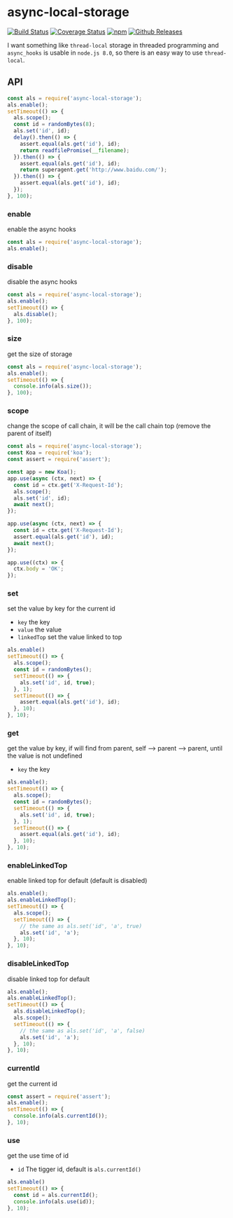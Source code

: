# async-local-storage

[![Build Status](https://travis-ci.org/vicanso/async-local-storage.svg?branch=master)](https://travis-ci.org/vicanso/async-local-storage)
[![Coverage Status](https://img.shields.io/coveralls/vicanso/async-local-storage/master.svg?style=flat)](https://coveralls.io/r/vicanso/async-local-storage?branch=master)
[![npm](http://img.shields.io/npm/v/async-local-storage.svg?style=flat-square)](https://www.npmjs.org/package/async-local-storage)
[![Github Releases](https://img.shields.io/npm/dm/async-local-storage.svg?style=flat-square)](https://github.com/vicanso/async-local-storage)

I want something like `thread-local` storage in threaded programming and `async_hooks` is usable in `node.js 8.0`, so there is an easy way to use `thread-local`.

## API

```js
const als = require('async-local-storage');
als.enable();
setTimeout(() => {
  als.scope();
  const id = randomBytes(8);
  als.set('id', id);
  delay().then(() => {
    assert.equal(als.get('id'), id);
    return readfilePromise(__filename);
  }).then(() => {
    assert.equal(als.get('id'), id);
    return superagent.get('http://www.baidu.com/');
  }).then(() => {
    assert.equal(als.get('id'), id);
  });
}, 100);
```

### enable

enable the async hooks

```js
const als = require('async-local-storage');
als.enable();
```

### disable

disable the async hooks

```js
const als = require('async-local-storage');
als.enable();
setTimeout(() => {
  als.disable();
}, 100);
```

### size

get the size of storage

```js
const als = require('async-local-storage');
als.enable();
setTimeout(() => {
  console.info(als.size());
}, 100);
```

### scope

change the scope of call chain, it will be the call chain top (remove the parent of itself)

```js
const als = require('async-local-storage');
const Koa = require('koa');
const assert = require('assert');

const app = new Koa();
app.use(async (ctx, next) => {
  const id = ctx.get('X-Request-Id');
  als.scope();
  als.set('id', id);
  await next();
});

app.use(async (ctx, next) => {
  const id = ctx.get('X-Request-Id');
  assert.equal(als.get('id'), id);
  await next();
});

app.use((ctx) => {
  ctx.body = 'OK';
});
```


### set

set the value by key for the current id

- `key` the key
- `value` the value
- `linkedTop` set the value linked to top

```js
als.enable()
setTimeout(() => {
  als.scope();
  const id = randomBytes();
  setTimeout(() => {
    als.set('id', id, true);
  }, 1);
  setTimeout(() => {
    assert.equal(als.get('id'), id);
  }, 10);
}, 10);
```

### get

get the value by key, if will find from parent, self --> parent --> parent, until the value is not undefined

- `key` the key

```js
als.enable();
setTimeout(() => {
  als.scope();
  const id = randomBytes();
  setTimeout(() => {
    als.set('id', id, true);
  }, 1);
  setTimeout(() => {
    assert.equal(als.get('id'), id);
  }, 10);
}, 10);
```

### enableLinkedTop

enable linked top for default (default is disabled)

```js
als.enable();
als.enableLinkedTop();
setTimeout(() => {
  als.scope();
  setTimeout(() => {
    // the same as als.set('id', 'a', true)
    als.set('id', 'a');
  }, 10);
}, 10);
```

### disableLinkedTop

disable linked top for default

```js
als.enable();
als.enableLinkedTop();
setTimeout(() => {
  als.disableLinkedTop();
  als.scope();
  setTimeout(() => {
    // the same as als.set('id', 'a', false)
    als.set('id', 'a');
  }, 10);
}, 10);
```


### currentId

get the current id

```js
const assert = require('assert');
als.enable();
setTimeout(() => {
  console.info(als.currentId());
}, 10);
```

### use

get the use time of id

- `id` The tigger id, default is `als.currentId()`

```js
als.enable()
setTimeout(() => {
  const id = als.currentId();
  console.info(als.use(id));
}, 10);
```

